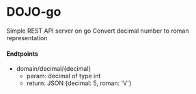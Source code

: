 # DOJO-go

Simple REST API server on go
Convert decimal number to roman representation

#### Endtpoints
* domain/decimal/{decimal}
  * param: decimal of type int
  * return: JSON {decimal: 5, roman: 'V'}
